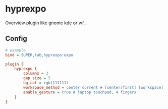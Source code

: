 # hyprexpo

Overview plugin like gnome kde or wf.

## Config

```ini
# example
bind = SUPER,tab,hyprexpo:expo

plugin {
    hyprexpo {
        columns = 3
        gap_size = 5
        bg_col = rgb(111111)
        workspace_method = center current # [center/first] [workspace] e.g. first 1 or center m+1
        enable_gesture = true # laptop touchpad, 4 fingers
    }
}

```